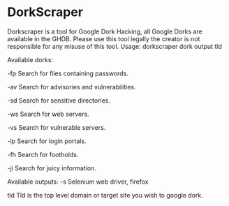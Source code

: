 # DorkScraper
Dorkscraper is a tool for Google Dork Hacking, all Google Dorks are available in the GHDB.
Please use this tool legally the creator is not responsible for any misuse of this tool.
 Usage:
 dorkscraper dork output tld

 Available dorks:

  -fp
  Search for files containing passwords.

  -av
  Search for advisories and vulnerabilities.

  -sd
  Search for sensitive directories.

  -ws
  Search for web servers.

  -vs
  Search for vulnerable servers.

  -lp
  Search for login portals.

  -fh
  Search for footholds.

  -ji
  Search for juicy information.
  
Available outputs:
-s Selenium web driver, firefox

tld
Tld is the top level domain or target site you wish to google dork.
